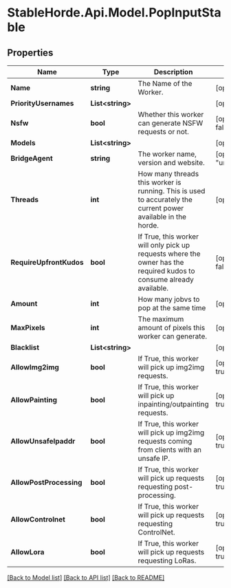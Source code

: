 # StableHorde.Api.Model.PopInputStable

## Properties

Name | Type | Description | Notes
------------ | ------------- | ------------- | -------------
**Name** | **string** | The Name of the Worker. | [optional] 
**PriorityUsernames** | **List&lt;string&gt;** |  | [optional] 
**Nsfw** | **bool** | Whether this worker can generate NSFW requests or not. | [optional] [default to false]
**Models** | **List&lt;string&gt;** |  | [optional] 
**BridgeAgent** | **string** | The worker name, version and website. | [optional] [default to "unknown:0:unknown"]
**Threads** | **int** | How many threads this worker is running. This is used to accurately the current power available in the horde. | [optional] 
**RequireUpfrontKudos** | **bool** | If True, this worker will only pick up requests where the owner has the required kudos to consume already available. | [optional] [default to false]
**Amount** | **int** | How many jobvs to pop at the same time | [optional] 
**MaxPixels** | **int** | The maximum amount of pixels this worker can generate. | [optional] 
**Blacklist** | **List&lt;string&gt;** |  | [optional] 
**AllowImg2img** | **bool** | If True, this worker will pick up img2img requests. | [optional] [default to true]
**AllowPainting** | **bool** | If True, this worker will pick up inpainting/outpainting requests. | [optional] [default to true]
**AllowUnsafeIpaddr** | **bool** | If True, this worker will pick up img2img requests coming from clients with an unsafe IP. | [optional] [default to true]
**AllowPostProcessing** | **bool** | If True, this worker will pick up requests requesting post-processing. | [optional] [default to true]
**AllowControlnet** | **bool** | If True, this worker will pick up requests requesting ControlNet. | [optional] [default to true]
**AllowLora** | **bool** | If True, this worker will pick up requests requesting LoRas. | [optional] [default to true]

[[Back to Model list]](../README.md#documentation-for-models) [[Back to API list]](../README.md#documentation-for-api-endpoints) [[Back to README]](../README.md)


